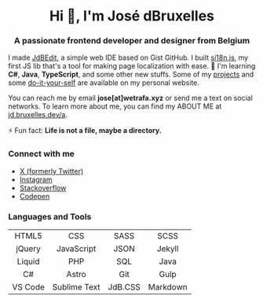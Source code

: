 <h1 align="center">Hi 👋, I'm José dBruxelles</h1>
<h3 align="center">A passionate frontend developer and designer from Belgium</h3>

I made [JdBEdit](https://code.wetrafa.xyz), a simple web IDE based on Gist GitHub. I built [si18n.js](https://si18n.js.bruxelles.dev/), my first JS lib that's a tool for making page localization with ease. 🌱 I'm learning **C#**, **Java**, **TypeScript**, and some other new stuffs. Some of my [projects](https://jd.bruxelles.dev/projets) and some [do-it-your-self](https://jd.bruxelles.dev/w/) are available on my personal website.

You can reach me by email **jose[at]wetrafa.xyz** or send me a text on social networks. To learn more about me, you can find my ABOUT ME at [jd.bruxelles.dev/a](https://jd.bruxelles.dev/a).

⚡ Fun fact: **Life is not a file, maybe a directory.**

### Connect with me

- [X (formerly Twitter)](https://twitter.com/jdbruxelles)
- [Instagram](https://instagram.com/jdbruxelles)
- [Stackoverflow](https://stackoverflow.com/users/8335367)
- [Codepen](https://codepen.io/jdbio)

### Languages and Tools

|         |              |         |            |
|:-------:|:------------:|:-------:|:----------:|
| HTML5   | CSS          | SASS    | SCSS       |
| jQuery  | JavaScript   | JSON    | Jekyll     | 
| Liquid  | PHP          | SQL     | Java       | 
| C#      | Astro        | Git     | Gulp       |
| VS Code | Sublime Text | JdB.CSS | Markdown   |

<!-- ### My most used languages on GitHub

![Top Langs](https://github-readme-stats.vercel.app/api/top-langs/?username=jdbruxelles&layout=compact&hide_title=true) -->

<!-- ### Top languages over the 7 last days

![Wakatime-stats-light](https://wakatime.com/share/@jdbruxelles/169e4255-7a58-4155-95a0-cce5c2294782.png#gh-light-mode-only)
![Wakatime-stats-dark](https://wakatime.com/share/@jdbruxelles/942e0d2f-a6a3-4c2c-bbfb-d30717619b6c.png#gh-dark-mode-only) -->
